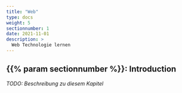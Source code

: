 ```yaml
---
title: "Web"
type: docs
weight: 5
sectionnumber: 1
date: 2021-11-01
description: >
  Web Technologie lernen
---
```


## {{% param sectionnumber %}}: Introduction

_TODO: Beschreibung zu diesem Kapitel_
